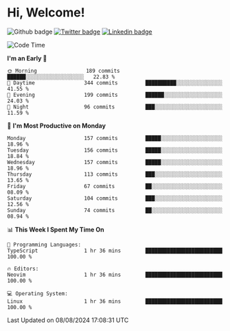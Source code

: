  # Hi, Welcome!
  ![Github badge](https://img.shields.io/github/followers/kraken-afk.svg?style=social&label=Follow&maxAge=2592000)
  [![Twitter badge](https://img.shields.io/badge/-Twitter-00acee?style=flat-square&logo=Twitter&logoColor=white)](https://twitter.com/trshppl)
  [![Linkedin badge](https://img.shields.io/badge/LinkedIn-0077B5?style=flat-square&logo=linkedin&logoColor=white)](https://www.linkedin.com/in/noveanrer)
<!--START_SECTION:waka-->
![Code Time](http://img.shields.io/badge/Code%20Time-258%20hrs%204%20mins-blue)

**I'm an Early 🐤** 

```text
🌞 Morning                189 commits         ██████░░░░░░░░░░░░░░░░░░░   22.83 % 
🌆 Daytime                344 commits         ██████████░░░░░░░░░░░░░░░   41.55 % 
🌃 Evening                199 commits         ██████░░░░░░░░░░░░░░░░░░░   24.03 % 
🌙 Night                  96 commits          ███░░░░░░░░░░░░░░░░░░░░░░   11.59 % 
```
📅 **I'm Most Productive on Monday** 

```text
Monday                   157 commits         █████░░░░░░░░░░░░░░░░░░░░   18.96 % 
Tuesday                  156 commits         █████░░░░░░░░░░░░░░░░░░░░   18.84 % 
Wednesday                157 commits         █████░░░░░░░░░░░░░░░░░░░░   18.96 % 
Thursday                 113 commits         ███░░░░░░░░░░░░░░░░░░░░░░   13.65 % 
Friday                   67 commits          ██░░░░░░░░░░░░░░░░░░░░░░░   08.09 % 
Saturday                 104 commits         ███░░░░░░░░░░░░░░░░░░░░░░   12.56 % 
Sunday                   74 commits          ██░░░░░░░░░░░░░░░░░░░░░░░   08.94 % 
```


📊 **This Week I Spent My Time On** 

```text
💬 Programming Languages: 
TypeScript               1 hr 36 mins        █████████████████████████   100.00 % 

🔥 Editors: 
Neovim                   1 hr 36 mins        █████████████████████████   100.00 % 

💻 Operating System: 
Linux                    1 hr 36 mins        █████████████████████████   100.00 % 
```


 Last Updated on 08/08/2024 17:08:31 UTC
<!--END_SECTION:waka-->